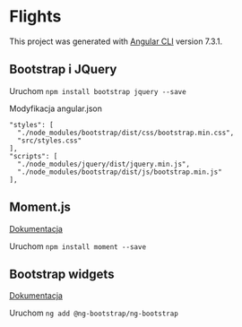 # Flights

This project was generated with [Angular CLI](https://github.com/angular/angular-cli) version 7.3.1.

## Bootstrap i JQuery

Uruchom `npm install bootstrap jquery --save`

Modyfikacja angular.json

```
"styles": [
  "./node_modules/bootstrap/dist/css/bootstrap.min.css",
  "src/styles.css"
],
"scripts": [
  "./node_modules/jquery/dist/jquery.min.js",
  "./node_modules/bootstrap/dist/js/bootstrap.min.js"
],
```

## Moment.js 
[Dokumentacja](https://momentjs.com/)

Uruchom `npm install moment --save`

## Bootstrap widgets
[Dokumentacja](https://ng-bootstrap.github.io/#/home)

Uruchom `ng add @ng-bootstrap/ng-bootstrap`
